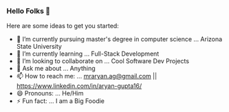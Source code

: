 ### Hello Folks 👋

Here are some ideas to get you started:

- 🔭 I’m currently pursuing master's degree in computer science ...  Arizona State University
- 🌱 I’m currently learning ... Full-Stack Development
- 👯 I’m looking to collaborate on ... Cool Software Dev Projects
- 💬 Ask me about ... Anything
- 📫 How to reach me: ... mraryan.ag@gmail.com || https://www.linkedin.com/in/aryan-gupta16/
- 😄 Pronouns: ... He/Him
- ⚡ Fun fact: ... I am a Big Foodie

